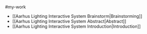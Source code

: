 #my-work 

- [[Aarhus Lighting Interactive System Brainstorm|Brainstorming]]
- [[Aarhus Lighting Interactive System Abstract|Abstract]]
- [[Aarhus Lighting Interactive System Introduction|Introduction]]